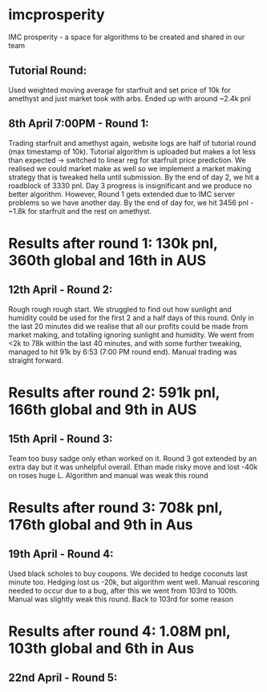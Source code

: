 # imcprosperity
IMC prosperity - a space for algorithms to be created and shared in our team

## Tutorial Round:
Used weighted moving average for starfruit and set price of 10k for amethyst and just market took with arbs. Ended up with around ~2.4k pnl

## 8th April 7:00PM - Round 1:
Trading starfruit and amethyst again, website logs are half of tutorial round (max timestamp of 10k). Tutorial algorithm is uploaded but makes a lot less than expected -> switched to linear reg for starfruit price prediction. We realised we could market make as well so we implement a market making strategy that is tweaked hella until submission. By the end of day 2, we hit a roadblock of 3330 pnl. Day 3 progress is insignificant and we produce no better algorithm. However, Round 1 gets extended due to IMC server problems so we have another day. By the end of day for, we hit 3456 pnl - ~1.8k for starfruit and the rest on amethyst. 

# Results after round 1: 130k pnl, 360th global and 16th in AUS

## 12th April - Round 2:
Rough rough rough start. We struggled to find out how sunlight and humidity could be used for the first 2 and a half days of this round. Only in the last 20 minutes did we realise that all our profits could be made from market making, and totalling ignoring sunlight and humidity. We went from <2k to 78k within the last 40 minutes, and with some further tweaking, managed to hit 91k by 6:53 (7:00 PM round end). Manual trading was straight forward. 

# Results after round 2: 591k pnl, 166th global and 9th in AUS

## 15th April - Round 3:
Team too busy sadge only ethan worked on it. Round 3 got extended by an extra day but it was unhelpful overall. Ethan made risky move and lost -40k on roses huge L. Algorithm and manual was weak this round

# Results after round 3: 708k pnl, 176th global and 9th in Aus

## 19th April - Round 4:
Used black scholes to buy coupons. We decided to hedge coconuts last minute too. Hedging lost us -20k, but algorithm went well. Manual rescoring needed to occur due to a bug, after this we went from 103rd to 100th. Manual was slightly weak this round. Back to 103rd for some reason

# Results after round 4: 1.08M pnl, 103th global and 6th in Aus

## 22nd April - Round 5:






